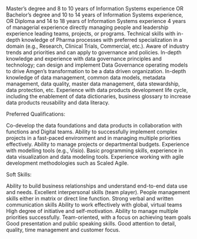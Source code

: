 Master’s degree and 8 to 10 years of Information Systems experience OR
Bachelor’s degree and 10 to 14 years of Information Systems experience, OR
Diploma and 14 to 18 years of Information Systems experience
4 years of managerial experience directly managing people and leadership experience leading teams, projects, or programs.
Technical skills with in-depth knowledge of Pharma processes with preferred specialization in a domain (e.g., Research, Clinical Trials, Commercial, etc.).
Aware of industry trends and priorities and can apply to governance and policies.
In-depth knowledge and experience with data governance principles and technology; can design and implement Data Governance operating models to drive Amgen’s transformation to be a data driven organization.
In-depth knowledge of data management, common data models, metadata management, data quality, master data management, data stewardship, data protection, etc.
Experience with data products development life cycle, including the enablement of data dictionaries, business glossary to increase data products reusability and data literacy.

Preferred Qualifications:

Co-develop the data foundations and data products in collaboration with functions and Digital teams.
Ability to successfully implement complex projects in a fast-paced environment and in managing multiple priorities effectively.
Ability to manage projects or departmental budgets.
Experience with modelling tools (e.g., Visio).
Basic programming skills, experience in data visualization and data modeling tools.
Experience working with agile development methodologies such as Scaled Agile.

Soft Skills: 

Ability to build business relationships and understand end-to-end data use and needs.
Excellent interpersonal skills (team player). People management skills either in matrix or direct line function.
Strong verbal and written communication skills
Ability to work effectively with global, virtual teams
High degree of initiative and self-motivation.
Ability to manage multiple priorities successfully.
Team-oriented, with a focus on achieving team goals
Good presentation and public speaking skills.
Good attention to detail, quality, time management and customer focus.
